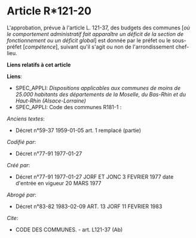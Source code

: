 # Article R*121-20

L'approbation, prévue à l'article L. 121-37, des budgets des communes [*où le comportement administratif fait apparaître un
déficit de la section de fonctionnement ou un déficit global*] est donnée par le préfet ou le sous-préfet [*compétence*],
suivant qu'il s'agit ou non de l'arrondissement chef-lieu.

**Liens relatifs à cet article**

**Liens**:

  - SPEC_APPLI: *Dispositions applicables aux communes de moins de 25.000 habitants des départements de la Moselle, du Bas-Rhin et du Haut-Rhin (Alsace-Lorraine)*
  - SPEC_APPLI: Code des communes R181-1 :

_Anciens textes_:

  - Décret n°59-37 1959-01-05 art. 1 remplacé (partie)

_Codifié par_:

  - Décret n°77-91 1977-01-27

_Créé par_:

  - Décret n°77-91 1977-01-27 JORF ET JONC 3 FEVRIER 1977 date d'entrée en vigueur 20 MARS 1977

_Abrogé par_:

  - Décret n°83-82 1983-02-09 ART. 13 JORF 11 FEVRIER 1983

_Cite_:

  - CODE DES COMMUNES. - art. L121-37 (Ab)
